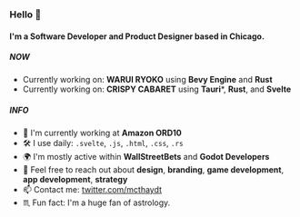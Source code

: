 ### Hello 👹

#### I'm a Software Developer and Product Designer based in Chicago.

##### NOW

- Currently working on: **WARUI RYOKO** using **Bevy Engine** and **Rust**
- Currently working on: **CRISPY CABARET** using **Tauri***, **Rust**, and **Svelte**

##### INFO

- 🏢 I'm currently working at **Amazon ORD10**
- 🛠 I use daily: `.svelte`, `.js`, `.html`, `.css`, `.rs`
- 🌍 I'm mostly active within **WallStreetBets** and **Godot Developers**
- 💬 Feel free to reach out about **design**, **branding**, **game development**, **app development**, **strategy**
- 📫 Contact me: [twitter.com/mcthaydt](https://twitter.com/mcthaydt)
- ♏️ Fun fact: I'm a huge fan of astrology.
